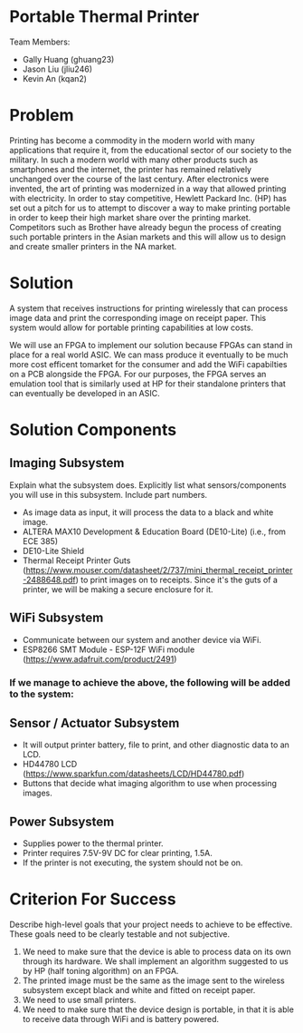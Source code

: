 
# Portable Thermal Printer

Team Members:
- Gally Huang (ghuang23)
- Jason Liu (jliu246)
- Kevin An (kqan2)

# Problem

Printing has become a commodity in the modern world with many applications that require it, from the educational sector of our society to the military. In such a modern world with many other products such as smartphones and the internet, the printer has remained relatively unchanged over the course of the last century. After electronics were invented, the art of printing was modernized in a way that allowed printing with electricity. In order to stay competitive, Hewlett Packard Inc. (HP) has set out a pitch for us to attempt to discover a way to make printing portable in order to keep their high market share over the printing market. Competitors such as Brother have already begun the process of creating such portable printers in the Asian markets and this will allow us to design and create smaller printers in the NA market. 

# Solution

A system that receives instructions for printing wirelessly that can process image data and print the corresponding image on receipt paper. This system would allow for portable printing capabilities at low costs.

We will use an FPGA to implement our solution because FPGAs can stand in place for a real world ASIC. We can mass produce it eventually to be much more cost efficent tomarket for the consumer and add the WiFi capabilties on a PCB alongside the FPGA. For our purposes, the FPGA serves an emulation tool that is similarly used at HP for their standalone printers that can eventually be developed in an ASIC. 

# Solution Components

## Imaging Subsystem

Explain what the subsystem does.  Explicitly list what sensors/components you will use in this subsystem.  Include part numbers.

- As image data as input, it will process the data to a black and white image.
- ALTERA MAX10 Development & Education Board (DE10-Lite) (i.e., from ECE 385)
- DE10-Lite Shield
- Thermal Receipt Printer Guts (https://www.mouser.com/datasheet/2/737/mini_thermal_receipt_printer-2488648.pdf) to print images on to receipts. Since it's the guts of a printer, we will be making a secure enclosure for it.

## WiFi Subsystem

- Communicate between our system and another device via WiFi.
- ESP8266 SMT Module - ESP-12F WiFi module (https://www.adafruit.com/product/2491)

### If we manage to achieve the above, the following will be added to the system:

## Sensor / Actuator Subsystem

- It will output printer battery, file to print, and other diagnostic data to an LCD. 
- HD44780 LCD (https://www.sparkfun.com/datasheets/LCD/HD44780.pdf)
- Buttons that decide what imaging algorithm to use when processing images.

## Power Subsystem

- Supplies power to the thermal printer.
- Printer requires 7.5V-9V DC for clear printing, 1.5A.
- If the printer is not executing, the system should not be on.


# Criterion For Success

Describe high-level goals that your project needs to achieve to be effective.  These goals need to be clearly testable and not subjective.

1. We need to make sure that the device is able to process data on its own through its hardware. We shall implement an algorithm suggested to us by HP (half toning algorithm) on an FPGA. 
2. The printed image must be the same as the image sent to the wireless subsystem except black and white and fitted on receipt paper.
3. We need to use small printers.
4. We need to make sure that the device design is portable, in that it is able to receive data through WiFi and is battery powered. 